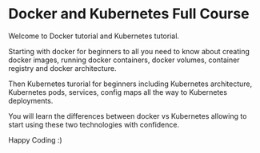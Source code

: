 # Docker and Kubernetes Full Course

Welcome to Docker tutorial and Kubernetes tutorial. 

Starting with docker for beginners to all you need to know about creating docker images, running docker containers, docker volumes, container registry and docker architecture.

Then Kubernetes turorial for beginners including Kubernetes architecture, Kubernetes pods, services, config maps all the way to Kubernetes deployments.

You will learn the differences between docker vs Kubernetes allowing to start using these two technologies with confidence.

Happy Coding :)
